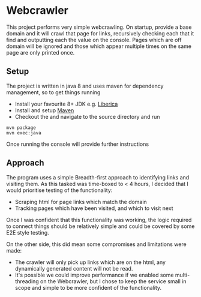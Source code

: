 # Webcrawler

This project performs very simple webcrawling. On startup, provide a base domain and it will crawl that page for links, recursively checking each that it find and outputting each the value on the console. Pages which are off domain will be ignored and those which appear multiple times on the same page are only printed once. 

## Setup
 
The project is written in java 8 and uses maven for dependency management, so to get things running
 
- Install your favourite 8+ JDK e.g. [Liberica](https://bell-sw.com/pages/downloads/#mn)
- Install and setup [Maven](https://maven.apache.org/install.html)
- Checkout the and navigate to the source directory and run 
```
mvn package
mvn exec:java
```


Once running the console will provide further instructions

## Approach

The program uses a simple Breadth-first approach to identifying links and visiting them.
As this tasked was time-boxed to < 4 hours, I decided that I would prioritise testing of the functionality:  

- Scraping html for page links which match the domain
- Tracking pages which have been visited, and which to visit next

Once I was confident that this functionality was working, the logic required to connect things should be relatively simple and could be covered by some 
E2E style testing.

On the other side, this did mean some compromises and limitations were made:
- The crawler will only pick up links which are on the html, any dynamically generated content will not be read.  
- It's possible we could improve performance if we enabled some multi-threading on the Webcrawler, but I chose to keep the service small in scope and simple to be more confident of the functionality.

